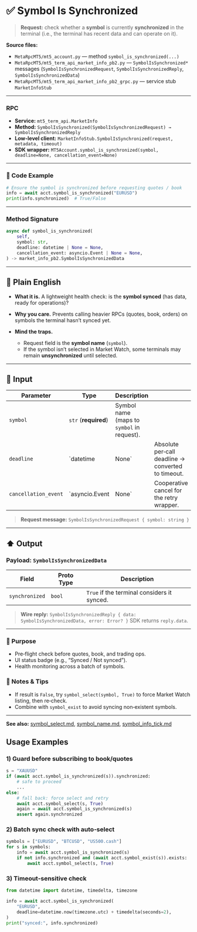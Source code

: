 # ✅ Symbol Is Synchronized

> **Request:** check whether a **symbol** is currently **synchronized** in the terminal (i.e., the terminal has recent data and can operate on it).

**Source files:**

* `MetaRpcMT5/mt5_account.py` — method `symbol_is_synchronized(...)`
* `MetaRpcMT5/mt5_term_api_market_info_pb2.py` — `SymbolIsSynchronized*` messages (`SymbolIsSynchronizedRequest`, `SymbolIsSynchronizedReply`, `SymbolIsSynchronizedData`)
* `MetaRpcMT5/mt5_term_api_market_info_pb2_grpc.py` — service stub `MarketInfoStub`

---

### RPC

* **Service:** `mt5_term_api.MarketInfo`
* **Method:** `SymbolIsSynchronized(SymbolIsSynchronizedRequest) → SymbolIsSynchronizedReply`
* **Low-level client:** `MarketInfoStub.SymbolIsSynchronized(request, metadata, timeout)`
* **SDK wrapper:** `MT5Account.symbol_is_synchronized(symbol, deadline=None, cancellation_event=None)`

---

### 🔗 Code Example

```python
# Ensure the symbol is synchronized before requesting quotes / book
info = await acct.symbol_is_synchronized("EURUSD")
print(info.synchronized)  # True/False
```

---

### Method Signature

```python
async def symbol_is_synchronized(
    self,
    symbol: str,
    deadline: datetime | None = None,
    cancellation_event: asyncio.Event | None = None,
) -> market_info_pb2.SymbolIsSynchronizedData
```

---

## 💬 Plain English

* **What it is.** A lightweight health check: is the **symbol synced** (has data, ready for operations)?
* **Why you care.** Prevents calling heavier RPCs (quotes, book, orders) on symbols the terminal hasn’t synced yet.
* **Mind the traps.**

  * Request field is the **symbol name** (`symbol`).
  * If the symbol isn’t selected in Market Watch, some terminals may remain **unsynchronized** until selected.

---

## 🔽 Input

| Parameter            | Type                 | Description                                |                                                    |
| -------------------- | -------------------- | ------------------------------------------ | -------------------------------------------------- |
| `symbol`             | `str` (**required**) | Symbol name (maps to `symbol` in request). |                                                    |
| `deadline`           | \`datetime           | None\`                                     | Absolute per‑call deadline → converted to timeout. |
| `cancellation_event` | \`asyncio.Event      | None\`                                     | Cooperative cancel for the retry wrapper.          |

> **Request message:** `SymbolIsSynchronizedRequest { symbol: string }`

---

## ⬆️ Output

### Payload: `SymbolIsSynchronizedData`

| Field          | Proto Type | Description                                 |
| -------------- | ---------- | ------------------------------------------- |
| `synchronized` | `bool`     | `True` if the terminal considers it synced. |

> **Wire reply:** `SymbolIsSynchronizedReply { data: SymbolIsSynchronizedData, error: Error? }`
> SDK returns `reply.data`.

---

### 🎯 Purpose

* Pre‑flight check before quotes, book, and trading ops.
* UI status badge (e.g., “Synced / Not synced”).
* Health monitoring across a batch of symbols.

### 🧩 Notes & Tips

* If result is `False`, try `symbol_select(symbol, True)` to force Market Watch listing, then re‑check.
* Combine with `symbol_exist` to avoid syncing non‑existent symbols.

---

**See also:** [symbol\_select.md](./symbol_select.md), [symbol\_name.md](./symbol_name.md), [symbol\_info\_tick.md](./symbol_info_tick.md)

## Usage Examples

### 1) Guard before subscribing to book/quotes

```python
s = "XAUUSD"
if (await acct.symbol_is_synchronized(s)).synchronized:
    # safe to proceed
    ...
else:
    # fall back: force select and retry
    await acct.symbol_select(s, True)
    again = await acct.symbol_is_synchronized(s)
    assert again.synchronized
```

### 2) Batch sync check with auto‑select

```python
symbols = ["EURUSD", "BTCUSD", "US500.cash"]
for s in symbols:
    info = await acct.symbol_is_synchronized(s)
    if not info.synchronized and (await acct.symbol_exist(s)).exists:
        await acct.symbol_select(s, True)
```

### 3) Timeout‑sensitive check

```python
from datetime import datetime, timedelta, timezone

info = await acct.symbol_is_synchronized(
    "EURUSD",
    deadline=datetime.now(timezone.utc) + timedelta(seconds=2),
)
print("synced:", info.synchronized)
```
